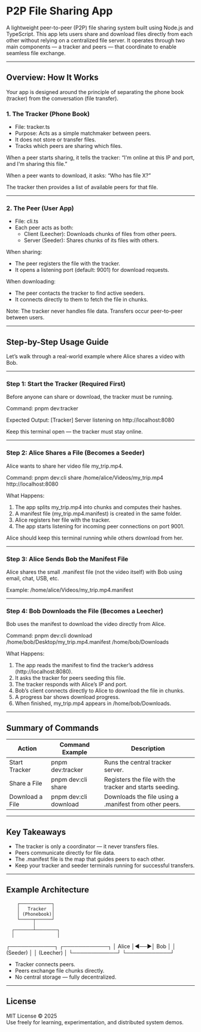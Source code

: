 # P2P File Sharing App

A lightweight peer-to-peer (P2P) file sharing system built using Node.js and TypeScript. This app lets users share and download files directly from each other without relying on a centralized file server. It operates through two main components — a tracker and peers — that coordinate to enable seamless file exchange.

---

## Overview: How It Works

Your app is designed around the principle of separating the phone book (tracker) from the conversation (file transfer).

### 1. The Tracker (Phone Book)
- File: tracker.ts
- Purpose: Acts as a simple matchmaker between peers.
- It does not store or transfer files.
- Tracks which peers are sharing which files.

When a peer starts sharing, it tells the tracker:
“I'm online at this IP and port, and I'm sharing this file.”

When a peer wants to download, it asks:
“Who has file X?”

The tracker then provides a list of available peers for that file.

---

### 2. The Peer (User App)
- File: cli.ts
- Each peer acts as both:
  - Client (Leecher): Downloads chunks of files from other peers.
  - Server (Seeder): Shares chunks of its files with others.

When sharing:
- The peer registers the file with the tracker.
- It opens a listening port (default: 9001) for download requests.

When downloading:
- The peer contacts the tracker to find active seeders.
- It connects directly to them to fetch the file in chunks.

Note: The tracker never handles file data. Transfers occur peer-to-peer between users.

---

## Step-by-Step Usage Guide

Let’s walk through a real-world example where Alice shares a video with Bob.

---

### Step 1: Start the Tracker (Required First)
Before anyone can share or download, the tracker must be running.

Command:
pnpm dev:tracker

Expected Output:
[Tracker] Server listening on http://localhost:8080

Keep this terminal open — the tracker must stay online.

---

### Step 2: Alice Shares a File (Becomes a Seeder)
Alice wants to share her video file my_trip.mp4.

Command:
pnpm dev:cli share /home/alice/Videos/my_trip.mp4 http://localhost:8080

What Happens:
1. The app splits my_trip.mp4 into chunks and computes their hashes.
2. A manifest file (my_trip.mp4.manifest) is created in the same folder.
3. Alice registers her file with the tracker.
4. The app starts listening for incoming peer connections on port 9001.

Alice should keep this terminal running while others download from her.

---

### Step 3: Alice Sends Bob the Manifest File
Alice shares the small .manifest file (not the video itself) with Bob using email, chat, USB, etc.

Example:
 /home/alice/Videos/my_trip.mp4.manifest

---

### Step 4: Bob Downloads the File (Becomes a Leecher)
Bob uses the manifest to download the video directly from Alice.

Command:
pnpm dev:cli download /home/bob/Desktop/my_trip.mp4.manifest /home/bob/Downloads

What Happens:
1. The app reads the manifest to find the tracker’s address (http://localhost:8080).
2. It asks the tracker for peers seeding this file.
3. The tracker responds with Alice’s IP and port.
4. Bob’s client connects directly to Alice to download the file in chunks.
5. A progress bar shows download progress.
6. When finished, my_trip.mp4 appears in /home/bob/Downloads.

---

## Summary of Commands

Action | Command Example | Description
-------|-----------------|-------------
Start Tracker | pnpm dev:tracker | Runs the central tracker server.
Share a File | pnpm dev:cli share <file-path> <tracker-url> | Registers the file with the tracker and starts seeding.
Download a File | pnpm dev:cli download <manifest-path> <output-dir> | Downloads the file using a .manifest from other peers.

---

## Key Takeaways
- The tracker is only a coordinator — it never transfers files.
- Peers communicate directly for file data.
- The .manifest file is the map that guides peers to each other.
- Keep your tracker and seeder terminals running for successful transfers.

---

## Example Architecture

        ┌────────────┐
        │   Tracker  │
        │ (Phonebook)│
        └─────┬──────┘
              │
      ┌───────┴────────┐
      │                │
┌────────────┐    ┌────────────┐
│   Alice    │◀──▶│    Bob     │
│ (Seeder)   │    │ (Leecher)  │
└────────────┘    └────────────┘

- Tracker connects peers.
- Peers exchange file chunks directly.
- No central storage — fully decentralized.

---

## License
MIT License © 2025  
Use freely for learning, experimentation, and distributed system demos.
